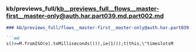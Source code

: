 ### kb/previews_full/kb__previews_full__flows__master-first__master-only@auth.har.part039.md.part002.md

```md
### kb/previews_full/flows__master-first__master-only@auth.har.part039.md (part 002)

```md
s()>=M.fromISO(e).toMilliseconds())),ie(1)));t(this,\"timeslotsM
```

```

```
